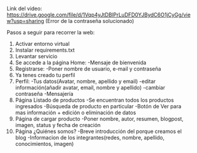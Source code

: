 Link del video: https://drive.google.com/file/d/1Vqp4yJtDBlPrLuDFD0YJBydC6O1jCyGg/view?usp=sharing
(Error de la contraseña solucionado)

Pasos a seguir para recorrer la web: 
1. Activar entorno virtual
2. Instalar requirements.txt
3. Levantar servicio
4. Se accede a la página Home:
      -Mensaje de bienvenida
5. Registrarse:
      -Poner nombre de usuario, e-mail y contraseña
6. Ya tenes creado tu perfil
7. Perfil:
      -Tus datos(Avatar, nombre, apellido y email)
      -editar información(añadir avatar, email, nombre y apellido)
      -cambiar contraseña
      -Mensajería
8. Página Listado de productos
      -Se encuentran todos los productos ingresados
      -Búsqueda de producto en particular
      -Botón de Ver para mas información + edición o eliminación de datos
9. Página de cargar producto
      -Poner nombre, autor, resumen, blogpost, imagen, status y fecha de creación
10. Página ¿Quiénes somos?
      -Breve introducción del porque creamos el blog
      -Informacion de los integrantes(redes, nombre, apellido, conocimientos, imagen)
 

